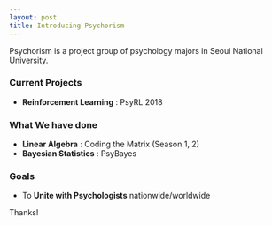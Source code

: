 ```yaml
---
layout: post
title: Introducing Psychorism
---
```


Psychorism is a project group of psychology majors in Seoul National University. 


### Current Projects

* **Reinforcement Learning** : PsyRL 2018

### What We have done

* **Linear Algebra** : Coding the Matrix (Season 1, 2)
* **Bayesian Statistics** : PsyBayes


### Goals 

* To **Unite with Psychologists** nationwide/worldwide


Thanks!
